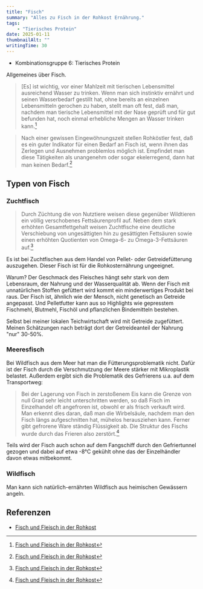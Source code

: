 ```yaml
---
title: "Fisch"
summary: "Alles zu Fisch in der Rohkost Ernährung."
tags:
    - "Tierisches Protein"
date: 2025-01-11
thumbnailAlt: ""
writingTime: 30
---
```


- Kombinationsgruppe 6: Tierisches Protein

Allgemeines über Fisch.

> [Es] ist wichtig, vor einer Mahlzeit mit tierischen Lebensmittel ausreichend
Wasser zu trinken.
Wenn man sich instinktiv ernährt und seinen Wasserbedarf gestillt hat, ohne
bereits an einzelnen Lebensmitteln gerochen zu haben, stellt man oft fest,
daß man, nachdem man tierische Lebensmittel mit der Nase geprüft und für gut
befunden hat, noch einmal erhebliche Mengen an Wasser trinken kann.[^ref]

> Nach einer gewissen Eingewöhnungszeit stellen Rohköstler fest, daß es
ein guter Indikator für einen Bedarf an Fisch ist, wenn ihnen das Zerlegen
und Ausnehmen problemlos möglich ist. Empfindet man diese Tätigkeiten als
unangenehm oder sogar ekelerregend, dann hat man keinen Bedarf.[^ref]

## Typen von Fisch
### Zuchtfisch

> Durch Züchtung die von Nutztiere weisen diese gegenüber Wildtieren ein
völlig verschobenes Fettsäurenprofil auf.
Neben dem stark erhöhten Gesamtfettgehalt weisen Zuchtfische eine deutliche
Verschiebung von ungesättigten hin zu gesättigten Fettsäuren sowie einen
erhöhten Quotienten von Omega-6- zu Omega-3-Fettsäuren auf.[^ref]

[^ref]: [Fisch und Fleisch in der Rohkost](https://www.rohkostwiki.de/wiki/Fisch_und_Fleisch_in_der_Rohkost)

Es ist bei Zuchtfischen aus dem Handel von Pellet- oder Getreidefütterung
auszugehen.
Dieser Fisch ist für die Rohkosternährung ungeeignet.

Warum?
Der Geschmack des Fleisches hängt sehr stark von dem Lebensraum, der Nahrung
und der Wasserqualität ab.
Wenn der Fisch mit unnatürlichen Stoffen gefüttert wird kommt ein
minderwertiges Produkt bei raus.
Der Fisch ist, ähnlich wie der Mensch, nicht genetisch an Getreide
angepasst.
Und Pelletfutter kann aus so Highlights wie gepresstem Fischmehl, Blutmehl,
Fischöl und pflanzlichen Bindemitteln bestehen.

Selbst bei meiner lokalen Teichwirtschaft wird mit Getreide zugefüttert.
Meinen Schätzungen nach beträgt dort der Getreideanteil der Nahrung "nur"
30-50%.

### Meeresfisch

Bei Wildfisch aus dem Meer hat man die Fütterungsproblematik nicht.
Dafür ist der Fisch durch die Verschmutzung der Meere stärker mit
Mikroplastik belastet.
Außerdem ergibt sich die Problematik des Gefrierens u.a. auf dem
Transportweg:

> Bei der Lagerung von Fisch in zerstoßenem Eis kann die Grenze von null
Grad sehr leicht unterschritten werden, so daß Fisch im Einzelhandel oft
angefroren ist, obwohl er als frisch verkauft wird.
Man erkennt dies daran, daß man die Wirbelsäule, nachdem man den Fisch längs
aufgeschnitten hat, mühelos herausziehen kann.
Ferner gibt gefrorene Ware ständig Flüssigkeit ab.
Die Struktur des Fischs wurde durch das Frieren also zerstört.[^ref]

Teils wird der Fisch auch schon auf dem Fangschiff durch den Gefriertunnel
gezogen und dabei auf etwa -8°C gekühlt ohne das der Einzelhändler davon
etwas mitbekommt.

### Wildfisch

Man kann sich natürlich-ernährten Wildfisch aus heimischen Gewässern angeln.

## Referenzen
- [Fisch und Fleisch in der Rohkost](https://www.rohkostwiki.de/wiki/Fisch_und_Fleisch_in_der_Rohkost)
